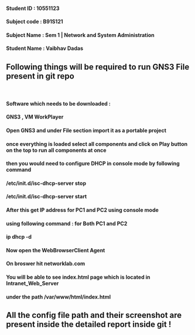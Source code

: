 <h4> Student ID : 10551123 </h4>
<h4> Subject code : B91S121 </h4>
<h4> Subject Name : Sem 1 | Network and System Administration  </h4>
<h4> Student Name : Vaibhav Dadas </h4>

<h2> Following things will be required to run GNS3 File present in git repo </h2> </br>

<h4> Software which needs to be downloaded : </h4>
<h4> GNS3 , VM WorkPlayer </h4>
<h4> Open GNS3 and under File section import it as a portable project </h4>
<h4> once everything is loaded select all components and click on Play button on the top to run all components at once </h4>
<h4> then you would need to configure DHCP in console mode by following command </h4>
<h4> /etc/init.d/isc-dhcp-server stop </h4>
<h4> /etc/init.d/isc-dhcp-server start </h4>
<h4> After this get IP address for PC1 and PC2 using console mode </h4>
<h4> using following command : for Both PC1 and PC2 </h4>
<h4> ip dhcp -d </h4>
<h4> Now open the WebBrowserClient Agent </h4>
<h4> On broswer hit networklab.com </h4>
<h4> You will be able to see index.html page which is located in Intranet_Web_Server </h4>
<h4> under the path /var/www/html/index.html </h4>

<h2> All the config file path and their screenshot are present inside the detailed report inside git !<h2>

